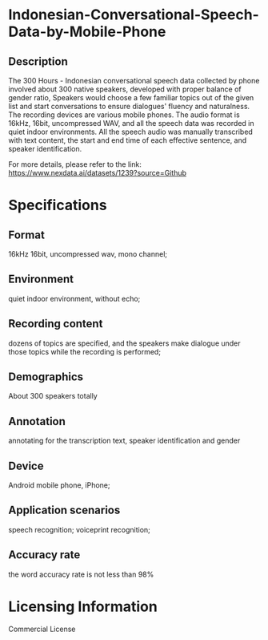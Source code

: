 # Indonesian-Conversational-Speech-Data-by-Mobile-Phone

## Description
The 300 Hours - Indonesian conversational speech data collected by phone involved about 300 native speakers, developed with proper balance of gender ratio, Speakers would choose a few familiar topics out of the given list and start conversations to ensure dialogues' fluency and naturalness. The recording devices are various mobile phones. The audio format is 16kHz, 16bit, uncompressed WAV, and all the speech data was recorded in quiet indoor environments. All the speech audio was manually transcribed with text content, the start and end time of each effective sentence, and speaker identification.

For more details, please refer to the link: https://www.nexdata.ai/datasets/1239?source=Github

# Specifications
## Format
16kHz 16bit, uncompressed wav, mono channel;
## Environment
quiet indoor environment, without echo;
## Recording content
dozens of topics are specified, and the speakers make dialogue under those topics while the recording is performed;
## Demographics
About 300 speakers totally
## Annotation
annotating for the transcription text, speaker identification and gender
## Device
Android mobile phone, iPhone;
## Application scenarios
speech recognition; voiceprint recognition;
## Accuracy rate
the word accuracy rate is not less than 98%

# Licensing Information
Commercial License
